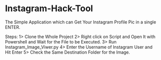 # Instagram-Hack-Tool
The Simple Application which can Get Your Instagram Profile Pic in a single ENTER.

Steps:
1> Clone the Whole Project 
2> Right click on Script and Open It with Powershell and Wait for the File to be Executed.
3> Run Instagram_Image_Viwer.py
4> Enter the Username of Instagram User and Hit Enter
5> Check the Same Destination Folder for the Image.
